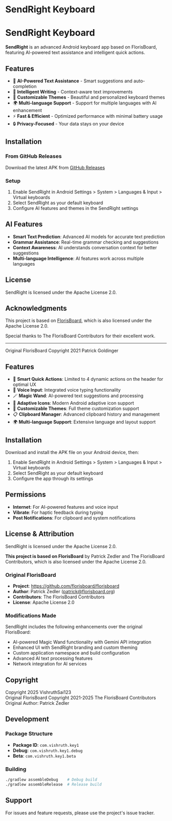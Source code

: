 # SendRight Keyboard

# SendRight Keyboard

**SendRight** is an advanced Android keyboard app based on FlorisBoard, featuring AI-powered text assistance and intelligent quick actions.

## Features

- 🤖 **AI-Powered Text Assistance** - Smart suggestions and auto-completion
- 📝 **Intelligent Writing** - Context-aware text improvements  
- 🎨 **Customizable Themes** - Beautiful and personalized keyboard themes
- 🌍 **Multi-language Support** - Support for multiple languages with AI enhancement
- ⚡ **Fast & Efficient** - Optimized performance with minimal battery usage
- 🔒 **Privacy-Focused** - Your data stays on your device

## Installation

### From GitHub Releases
Download the latest APK from [GitHub Releases](https://github.com/VishruthSai123/SendrightX/releases)

### Setup
1. Enable SendRight in Android Settings > System > Languages & Input > Virtual keyboards
2. Select SendRight as your default keyboard
3. Configure AI features and themes in the SendRight settings

## AI Features

- **Smart Text Prediction**: Advanced AI models for accurate text prediction
- **Grammar Assistance**: Real-time grammar checking and suggestions
- **Context Awareness**: AI understands conversation context for better suggestions
- **Multi-language Intelligence**: AI features work across multiple languages

## License

SendRight is licensed under the Apache License 2.0.

## Acknowledgments

This project is based on [FlorisBoard](https://github.com/florisboard/florisboard), which is also licensed under the Apache License 2.0.

Special thanks to The FlorisBoard Contributors for their excellent work.

---

Original FlorisBoard Copyright 2021 Patrick Goldinger

## Features

- 🎯 **Smart Quick Actions**: Limited to 4 dynamic actions on the header for optimal UX
- 🎤 **Voice Input**: Integrated voice typing functionality
- 🪄 **Magic Wand**: AI-powered text suggestions and processing
- 📱 **Adaptive Icons**: Modern Android adaptive icon support
- 🎨 **Customizable Themes**: Full theme customization support
- 📋 **Clipboard Manager**: Advanced clipboard history and management
- 🌍 **Multi-language Support**: Extensive language and layout support

## Installation

Download and install the APK file on your Android device, then:

1. Enable SendRight in Android Settings > System > Languages & Input > Virtual keyboards
2. Select SendRight as your default keyboard
3. Configure the app through its settings

## Permissions

- **Internet**: For AI-powered features and voice input
- **Vibrate**: For haptic feedback during typing
- **Post Notifications**: For clipboard and system notifications

## License & Attribution

SendRight is licensed under the Apache License 2.0.

**This project is based on FlorisBoard** by Patrick Zedler and The FlorisBoard Contributors, which is also licensed under the Apache License 2.0.

### Original FlorisBoard
- **Project**: https://github.com/florisboard/florisboard
- **Author**: Patrick Zedler (patrick@florisboard.org)
- **Contributors**: The FlorisBoard Contributors
- **License**: Apache License 2.0

### Modifications Made
SendRight includes the following enhancements over the original FlorisBoard:
- AI-powered Magic Wand functionality with Gemini API integration
- Enhanced UI with SendRight branding and custom theming
- Custom application namespace and build configuration
- Advanced AI text processing features
- Network integration for AI services

## Copyright

Copyright 2025 VishruthSai123  
Original FlorisBoard Copyright 2021-2025 The FlorisBoard Contributors  
Original Author: Patrick Zedler

## Development

### Package Structure
- **Package ID**: `com.vishruth.key1`
- **Debug**: `com.vishruth.key1.debug` 
- **Beta**: `com.vishruth.key1.beta`

### Building
```bash
./gradlew assembleDebug    # Debug build
./gradlew assembleRelease  # Release build
```

## Support

For issues and feature requests, please use the project's issue tracker.

